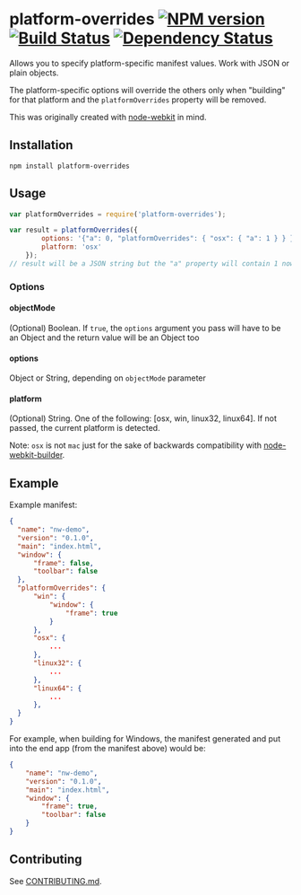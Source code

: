platform-overrides [![NPM version][npm-image]][npm-url] [![Build Status][travis-image]][travis-url] [![Dependency Status][depstat-image]][depstat-url]
==========

Allows you to specify platform-specific manifest values. Work with JSON or plain objects. 
                     
The platform-specific options will override the others only when "building" for that platform and the `platformOverrides` property will be removed.

This was originally created with [node-webkit](http://github.com/rogerwang/node-webkit) in mind.

## Installation

```shell
npm install platform-overrides
```

## Usage

```javascript
var platformOverrides = require('platform-overrides');

var result = platformOverrides({
        options: '{"a": 0, "platformOverrides": { "osx": { "a": 1 } } }',
        platform: 'osx'
    });
// result will be a JSON string but the "a" property will contain 1 now
```


### Options

#### objectMode
(Optional) Boolean. If `true`, the `options` argument you pass will have to be an Object and the return value will be an Object too

#### options
Object or String, depending on `objectMode` parameter

#### platform
(Optional) String. One of the following: [osx, win, linux32, linux64]. If not passed, the current platform is detected.

Note: `osx` is not `mac` just for the sake of backwards compatibility with [node-webkit-builder](https://github.com/mllrsohn/node-webkit-builder).

## Example

Example manifest:

```json
{
  "name": "nw-demo",
  "version": "0.1.0",
  "main": "index.html",
  "window": {
      "frame": false,
      "toolbar": false
  },
  "platformOverrides": {
      "win": {
          "window": {
              "frame": true
          }
      },
      "osx": {
          ...
      },
      "linux32": {
          ...
      },
      "linux64": {
          ...
      },
  }
}
``` 

For example, when building for Windows, the manifest generated and put into the end app (from the manifest above) would be:

```json
{
    "name": "nw-demo",
    "version": "0.1.0",
    "main": "index.html",
    "window": {
        "frame": true,
        "toolbar": false
    }
}
```

## Contributing

See [CONTRIBUTING.md](CONTRIBUTING.md).

[npm-url]: https://npmjs.org/package/platform-overrides
[npm-image]: http://img.shields.io/npm/v/platform-overrides.svg?style=flat

[travis-url]: http://travis-ci.org/adam-lynch/platform-overrides
[travis-image]: http://img.shields.io/travis/adam-lynch/platform-overrides.svg?style=flat

[depstat-url]: https://david-dm.org/adam-lynch/platform-overrides
[depstat-image]: https://david-dm.org/adam-lynch/platform-overrides.svg?style=flat